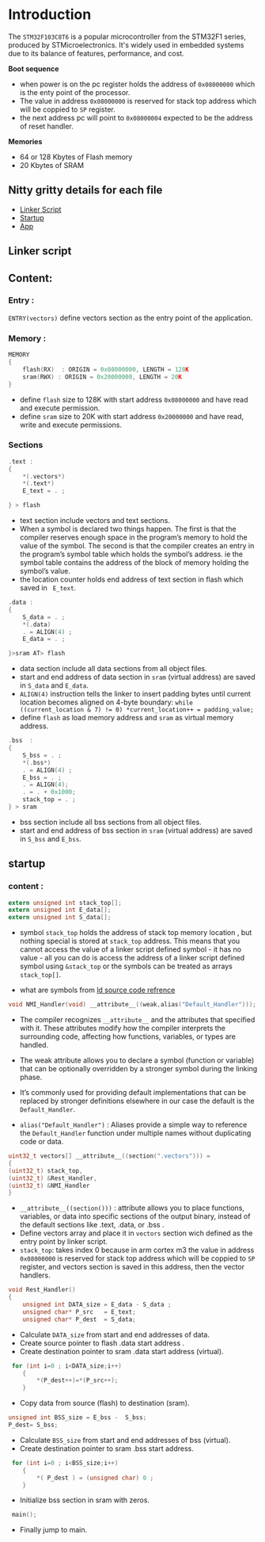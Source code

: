 # Introduction

The `STM32F103C8T6` is a popular microcontroller from the STM32F1 series, produced by STMicroelectronics. It's widely used in embedded systems due to its balance of features, performance, and cost.
<!-- 
**Toggle led** 
-   Led is connected to GPIO port C13 
-   To make a GPIO toggling in STM32, you need to work with two peripherals: 
    -   RCC (reset and clock control). 
    -   GPIOx (general purpose input/output). -->


**Boot sequence**
- when power is on the pc register holds the address of `0x08000000` which is the enty point of the processor.
- The value in address `0x08000000` is reserved for stack top address which will be coppied to `SP` register.
- the next address pc will point to `0x08000004` expected to be the address of reset handler.

**Memories**
- 64 or 128 Kbytes of Flash memory
- 20 Kbytes of SRAM


## Nitty gritty details for each file

- [Linker Script](#ref2)
- [Startup](#ref1)
- [App](#ref3)


<a name="ref2"></a>
## Linker script

## Content:
### **Entry** : 
`ENTRY(vectors)` define vectors section as the entry point of the application. 
### **Memory** :
```c
MEMORY 
{ 
    flash(RX)  : ORIGIN = 0x08000000, LENGTH = 128K 
    sram(RWX) : ORIGIN = 0x20000000, LENGTH = 20K 
}

```
 - define `flash` size to 128K with start address `0x08000000` and have read and execute permission. 
 - define `sram` size to 20K with start address `0x20000000` and have read, write and execute permissions.

 ### **Sections**
```c
.text : 
{ 
    *(.vectors*) 
    *(.text*) 
    E_text = . ;

} > flash 
```
- text section include vectors and text sections.
- When a symbol is declared two things happen. The first is that the compiler reserves enough space in the program’s memory to hold the value of the symbol. The second is that the compiler creates an entry in the program’s symbol table which holds the symbol’s address. ie the symbol table contains the address of the block of memory holding the symbol’s value.
- the location counter holds end address of text section in flash which saved in ` E_text`. 

```c
.data :
{   
    S_data = . ;
    *(.data)
    . = ALIGN(4) ;
    E_data = . ;

}>sram AT> flash
```
- data section include all data sections from all object files.
- start and end address of data section in `sram` (virtual address) are saved in `S_data` and `E_data`.
- `ALIGN(4)` instruction tells the linker to insert padding bytes until current location becomes aligned on 4-byte boundary: `while ((current_location & 7) != 0)
  *current_location++ = padding_value;`
- define `flash` as load memory address and `sram` as virtual memory address. 

```c
.bss  : 
{   
    S_bss = . ;
    *(.bss*)
    . = ALIGN(4) ; 
    E_bss = . ;
    . = ALIGN(4);
    . = . + 0x1000;
    stack_top = . ;
} > sram 
```
- bss section include all bss sections from all object files.
- start and end address of bss section in `sram` (virtual address) are saved in `S_bss` and `E_bss`.

<a name="ref1"></a>
## startup
### **content** :

```c
extern unsigned int stack_top[]; 
extern unsigned int E_data[];
extern unsigned int S_data[];
```
- symbol `stack_top` holds the address of stack top memory location , but nothing special is stored at `stack_top` address. This means that you cannot access the value of a linker script defined symbol - it has no value - all you can do is access the address of a linker script defined symbol using `&stack_top` or the symbols can be treated as arrays `stack_top[]`.

- what are symbols from [ld source code refrence](https://sourceware.org/binutils/docs/ld/Source-Code-Reference.html)

```c
void NMI_Handler(void) __attribute__((weak,alias("Default_Handler")));
```
- The compiler recognizes `__attribute__` and the attributes that specified with it. These attributes modify how the compiler interprets the surrounding code, affecting how functions, variables, or types are handled.

- The weak attribute allows you to declare a symbol (function or variable) that can be optionally overridden by a stronger symbol during the linking phase.

- It’s commonly used for providing default implementations that can be replaced by stronger definitions elsewhere in our case the default is the `Default_Handler`.
- `alias("Default_Handler")` : Aliases provide a simple way to reference the `Default_Handler` function under multiple names without duplicating code or data.

```c
uint32_t vectors[] __attribute__((section(".vectors"))) = 
{
(uint32_t) stack_top, 
(uint32_t) &Rest_Handler, 
(uint32_t) &NMI_Handler 
} 
```
- `__attribute__((section()))` :  attribute allows you to place functions, variables, or data into specific sections of the output binary, instead of the default sections like .text, .data, or .bss .
- Define vectors array and place it in `vectors` section wich defined as the entry point by linker script.
- `stack_top`: takes index 0 because in arm cortex m3 the value in address `0x08000000` is reserved for stack top address which will be coppied to `SP` register, and vectors section is saved in this address, then the vector handlers.

```c
void Rest_Handler()
{
    unsigned int DATA_size = E_data - S_data ;
    unsigned char* P_src   = E_text;
    unsigned char* P_dest  = S_data;
```
- Calculate `DATA_size` from start and end addresses of data.
- Create source pointer to flash .data start address .
- Create destination pointer to sram .data start address (virtual).

```c
 for (int i=0 ; i<DATA_size;i++)
    {
        *(P_dest++)=*(P_src++);
    }

```
- Copy data from source (flash) to destination (sram).

```c
unsigned int BSS_size = E_bss -  S_bss;
P_dest= S_bss;
```
- Calculate `BSS_size` from start and end addresses of bss (virtual).
- Create destination pointer to sram .bss start address.

```c
 for (int i=0 ; i<BSS_size;i++)
    {
        *( P_dest ) = (unsigned char) 0 ;
    }
```
- Initialize bss section in sram with zeros.


```c
 main();
```
- Finally jump to main.
